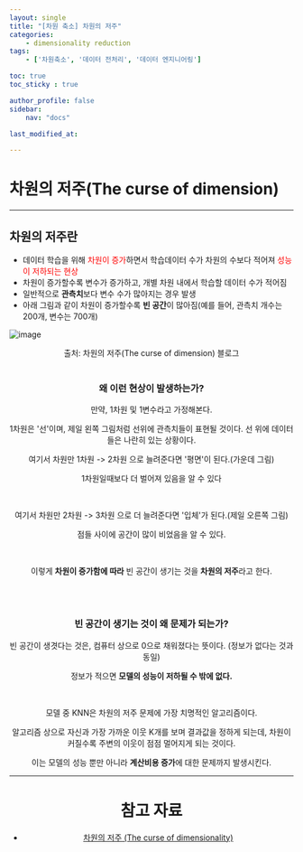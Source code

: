 ```yaml
---
layout: single
title: "[차원 축소] 차원의 저주"
categories:	
    - dimensionality reduction
tags:
    - ['차원축소', '데이터 전처리', '데이터 엔지니어링']

toc: true
toc_sticky : true

author_profile: false
sidebar:
    nav: "docs"

last_modified_at:

---
```


# 차원의 저주(The curse of dimension)

---

## 차원의 저주란

- 데이터 학습을 위해 <span style='color: red'>차원이 증가</span>하면서 학습데이터 수가 차원의 수보다 적어져 <span style='color: red'>성능이 저하되는 현상</span>
- 차원이 증가할수록 변수가 증가하고, 개별 차원 내에서 학습할 데이터 수가 적어짐
- 일반적으로 **관측치**보다 변수 수가 많아지는 경우 발생
- 아래 그림과 같이 차원이 증가할수록 **빈 공간**이 많아짐(예를 들어, 관측치 개수는 200개, 변수는 700개)

![image](https://blog.kakaocdn.net/dn/6g8f5/btqv0yFthYE/NqRQzG0fTTuhYxeCJe865k/img.png)

<center>출처: 차원의 저주(The curse of dimension) 블로그<center>


<br/>


### 왜 이런 현상이 발생하는가?

만약, 1차원 및 1변수라고 가정해본다. 

1차원은 '선'이며, 제일 왼쪽 그림처럼 선위에 관측치들이 표현될 것이다. 선 위에 데이터들은 나란히 있는 상황이다. 

여기서 차원만 1차원 -> 2차원 으로 늘려준다면 '평면'이 된다.(가운데 그림)

1차원일때보다 더 벌어져 있음을 알 수 있다

<br/>

여기서 차원만 2차원 -> 3차원 으로 더 늘려준다면 '입체'가 된다.(제일 오른쪽 그림)</br>

점들 사이에 공간이 많이 비었음을 알 수 있다. 

<br/>

이렇게 **차원이 증가함에 따라** 빈 공간이 생기는 것을 **차원의 저주**라고 한다.  

<br/>

<br/>

### 빈 공간이 생기는 것이 왜 문제가 되는가?

빈 공간이 생겻다는 것은, 컴퓨터 상으로 0으로 채워졌다는 뜻이다. (정보가 없다는 것과 동일)

정보가 적으면 **모델의 성능이 저하될 수 밖에 없다.**  

<br/>

모델 중 KNN은 차원의 저주 문제에 가장 치명적인 알고리즘이다.

알고리즘 상으로 자신과 가장 가까운 이웃 K개를 보며 결과값을 정하게 되는데, 차원이 커질수록 주변의 이웃이 점점 멀어지게 되는 것이다.

이는 모델의 성능 뿐만 아니라 **계산비용 증가**에 대한 문제까지 발생시킨다.

---

# 참고 자료

- [차원의 저주 (The curse of dimensionality)](https://datapedia.tistory.com/15)